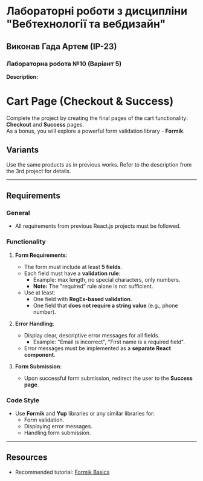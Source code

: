 # Лабораторні роботи з дисципліни "Вебтехнології та вебдизайн"
## Виконав Гада Артем (ІР-23)
### Лабораторна робота №10 (Варіант 5)
**Description:**  
# Cart Page (Checkout & Success)
Complete the project by creating the final pages of the cart functionality: **Checkout** and **Success** pages.  
As a bonus, you will explore a powerful form validation library - **Formik**.

## Variants
Use the same products as in previous works. Refer to the description from the 3rd project for details.

---
## Requirements

### General
- All requirements from previous React.js projects must be followed.

### Functionality
1. **Form Requirements**:
   - The form must include at least **5 fields**.
   - Each field must have a **validation rule**:
     - Example: max length, no special characters, only numbers.
     - **Note:** The "required" rule alone is not sufficient.
   - Use at least:
     - One field with **RegEx-based validation**.
     - One field that **does not require a string value** (e.g., phone number).

2. **Error Handling**:
   - Display clear, descriptive error messages for all fields.
     - Example: "Email is incorrect", "First name is a required field".
   - Error messages must be implemented as a **separate React component**.

3. **Form Submission**:
   - Upon successful form submission, redirect the user to the **Success page**.

### Code Style
- Use **Formik** and **Yup** libraries or any similar libraries for:
  - Form validation.
  - Displaying error messages.
  - Handling form submission.

---

## Resources
- Recommended tutorial: [Formik Basics](https://youtu.be/3sXYK60T6Us?t=390)
